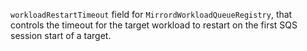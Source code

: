 `workloadRestartTimeout` field for `MirrordWorkloadQueueRegistry`, that controls the timeout for the target workload to restart on the first SQS session start of a target.
